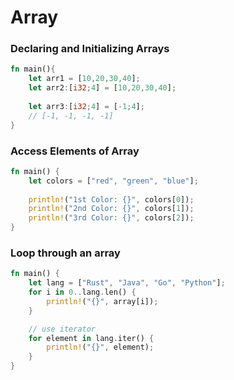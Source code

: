 # Array 

### Declaring and Initializing Arrays
```rust
fn main(){
    let arr1 = [10,20,30,40];
    let arr2:[i32;4] = [10,20,30,40];
    
    let arr3:[i32;4] = [-1;4];
    // [-1, -1, -1, -1]
}
```

### Access Elements of Array
```rust
fn main() {
    let colors = ["red", "green", "blue"];
    
    println!("1st Color: {}", colors[0]);
    println!("2nd Color: {}", colors[1]);
    println!("3rd Color: {}", colors[2]);
}
```

### Loop through an array
```rust
fn main() {
    let lang = ["Rust", "Java", "Go", "Python"];
    for i in 0..lang.len() {
        println!("{}", array[i]);
    }

    // use iterator
    for element in lang.iter() {
        println!("{}", element);
    }
}
```


